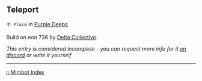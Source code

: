 ## Teleport

`🪧 Place` in [Purple Deeps](<https://zeithalt.github.io/r/purple_deeps.html>)

Build on eon 736 by [Delta Collective](<https://zeithalt.github.io/r/delta_collective.html>).

_This entry is considered incomplete - you can request more info for it [on discord](<https://discord.com/channels/562910943848169472/1173922660489633802>) or write it yourself_

<!---
keywords:  dc, purple deeps
aliases: 
-->
----------
[`📑` Mimbot Index](<https://zeithalt.github.io/r/#c980>)